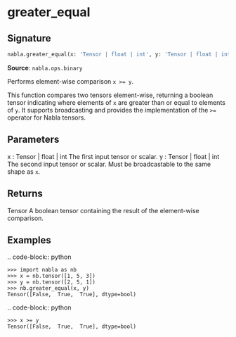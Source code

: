 # greater_equal

## Signature

```python
nabla.greater_equal(x: 'Tensor | float | int', y: 'Tensor | float | int') -> 'Tensor'
```

**Source**: `nabla.ops.binary`

Performs element-wise comparison `x >= y`.

This function compares two tensors element-wise, returning a boolean tensor
indicating where elements of `x` are greater than or equal to elements
of `y`. It supports broadcasting and provides the implementation of the
`>=` operator for Nabla tensors.

Parameters
----------
x : Tensor | float | int
    The first input tensor or scalar.
y : Tensor | float | int
    The second input tensor or scalar. Must be broadcastable to the same
    shape as `x`.

Returns
-------
Tensor
    A boolean tensor containing the result of the element-wise comparison.

Examples
--------

.. code-block:: python

    >>> import nabla as nb
    >>> x = nb.tensor([1, 5, 3])
    >>> y = nb.tensor([2, 5, 1])
    >>> nb.greater_equal(x, y)
    Tensor([False,  True,  True], dtype=bool)


.. code-block:: python

    >>> x >= y
    Tensor([False,  True,  True], dtype=bool)

